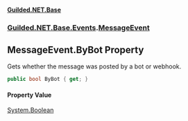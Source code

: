 #### [Guilded.NET.Base](Guilded_NET_Base.md 'Guilded.NET.Base')
### [Guilded.NET.Base.Events](Guilded_NET_Base.md#Guilded_NET_Base_Events 'Guilded.NET.Base.Events').[MessageEvent](MessageEvent.md 'Guilded.NET.Base.Events.MessageEvent')
## MessageEvent.ByBot Property
Gets whether the message was posted by a bot or webhook.  
```csharp
public bool ByBot { get; }
```
#### Property Value
[System.Boolean](https://docs.microsoft.com/en-us/dotnet/api/System.Boolean 'System.Boolean')
